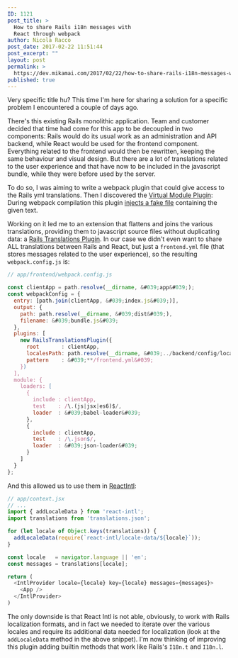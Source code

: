 ```yaml
---
ID: 1121
post_title: >
  How to share Rails i18n messages with
  React through webpack
author: Nicola Racco
post_date: 2017-02-22 11:51:44
post_excerpt: ""
layout: post
permalink: >
  https://dev.mikamai.com/2017/02/22/how-to-share-rails-i18n-messages-with-react-through-webpack/
published: true
---
```

Very specific title hu? This time I'm here for sharing a solution for a specific problem I encountered a couple of days ago.

There's this existing Rails monolithic application. Team and customer decided that time had come for this app to be decoupled in two components: Rails would do its usual work as an administration and API backend, while React would be used for the frontend component. Everything related to the frontend would then be rewritten, keeping the same behaviour and visual design. But there are a lot of translations related to the user experience and that have now to be included in the javascript bundle, while they were before used by the server.

To do so, I was aiming to write a webpack plugin that could give access to the Rails yml translations. Then I discovered the [Virtual Module Plugin](https://github.com/rmarscher/virtual-module-webpack-plugin): During webpack compilation this plugin [injects a fake file](https://github.com/rmarscher/virtual-module-webpack-plugin/blob/master/index.js#L54) containing the given text.

Working on it led me to an extension that flattens and joins the various translations, providing them to javascript source files without duplicating data: a [Rails Translations Plugin](https://github.com/mikamai/rails-translations-webpack-plugin). In our case we didn't even want to share ALL translations between Rails and React, but just a `frontend.yml` file (that stores messages related to the user experience), so the resulting `webpack.config.js` is:

```js
// app/frontend/webpack.config.js

const clientApp = path.resolve(__dirname, &#039;app&#039;);
const webpackConfig = {
  entry: [path.join(clientApp, &#039;index.js&#039;)],
  output: {
    path: path.resolve(__dirname, &#039;dist&#039;),
    filename: &#039;bundle.js&#039;
  },
  plugins: [
    new RailsTranslationsPlugin({
      root       : clientApp,
      localesPath: path.resolve(__dirname, &#039;../backend/config/locales&#039;),
      pattern    : &#039;**/frontend.yml&#039;
    })
  ],
  module: {
    loaders: [
      {
        include : clientApp,
        test    : /\.(js|jsx|es6)$/,
        loader  : &#039;babel-loader&#039;
      },
      {
        include : clientApp,
        test    : /\.json$/,
        loader  : &#039;json-loader&#039;
      }
    ]
  }
};
```

And this allowed us to use them in [ReactIntl](https://github.com/yahoo/react-intl):

```js
// app/context.jsx
// ...
import { addLocaleData } from 'react-intl';
import translations from 'translations.json';

for (let locale of Object.keys(translations)) {
  addLocaleData(require(`react-intl/locale-data/${locale}`));
}

const locale   = navigator.language || 'en';
const messages = translations[locale];

return (
  <IntlProvider locale={locale} key={locale} messages={messages}>
    <App />
  </IntlProvider>
)
```

The only downside is that React Intl is not able, obviously, to work with Rails localization formats, and in fact we needed to iterate over the various locales and require its additional data needed for localization (look at the `addLocaleData` method in the above snippet). I'm now thinking of improving this plugin adding builtin methods that work like Rails's `I18n.t` and `I18n.l`.